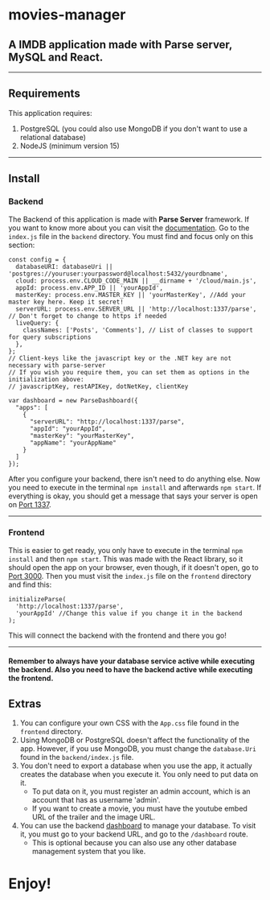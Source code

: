 # movies-manager
A IMDB application made with Parse server, MySQL and React.
---
---
## Requirements

This application requires:
1. PostgreSQL (you could also use MongoDB if you don't want to use a relational database)
2. NodeJS (minimum version 15)
---
## Install

### Backend

The Backend of this application is made with **Parse Server** framework. If you want to know more about you can visit the [documentation](https://docs.parseplatform.org/parse-server/guide/). Go to the `index.js` file in the `backend` directory. You must find and focus only on this section:
```
const config = {
  databaseURI: databaseUri || 'postgres://youruser:yourpassword@localhost:5432/yourdbname', 
  cloud: process.env.CLOUD_CODE_MAIN || __dirname + '/cloud/main.js',
  appId: process.env.APP_ID || 'yourAppId',
  masterKey: process.env.MASTER_KEY || 'yourMasterKey', //Add your master key here. Keep it secret!
  serverURL: process.env.SERVER_URL || 'http://localhost:1337/parse', // Don't forget to change to https if needed
  liveQuery: {
    classNames: ['Posts', 'Comments'], // List of classes to support for query subscriptions
  },
};
// Client-keys like the javascript key or the .NET key are not necessary with parse-server
// If you wish you require them, you can set them as options in the initialization above:
// javascriptKey, restAPIKey, dotNetKey, clientKey

var dashboard = new ParseDashboard({
  "apps": [
    {
      "serverURL": "http://localhost:1337/parse",
      "appId": "yourAppId",
      "masterKey": "yourMasterKey",
      "appName": "yourAppName"
    }
  ]
});
```
After you configure your backend, there isn't need to do anything else. Now you need to execute in the terminal `npm install` and afterwards `npm start`. If everything is okay, you should get a message that says your server is open on [Port 1337](http://localhost:1337/).
***
### Frontend
This is easier to get ready, you only have to execute in the terminal `npm install` and then `npm start`. This was made with the React library, so it should open the app on your browser, even though, if it doesn't open, go to [Port 3000](http://localhost:3000/). Then you must visit the `index.js` file on the `frontend` directory and find this:
```
initializeParse(
  'http://localhost:1337/parse',
  'yourAppId' //Change this value if you change it in the backend
);
```
This will connect the backend with the frontend and there you go!
***

#### Remember to always have your database service active while executing the backend. Also you need to have the backend active while executing the frontend.

## Extras
1. You can configure your own CSS with the `App.css` file found in the `frontend` directory.
2. Using MongoDB or PostgreSQL doesn't affect the functionality of the app. However, if you use MongoDB, you must change the `database.Uri` found in the `backend/index.js` file.
3. You don't need to export a database when you use the app, it actually creates the database when you execute it. You only need to put data on it.
    * To put data on it, you must register an admin account, which is an account that has as username 'admin'.
    * If you want to create a movie, you must have the youtube embed URL of the trailer and the image URL.
4. You can use the backend [dashboard](http://localhost:1337/dashboard) to manage your database. To visit it, you must go to your backend URL, and go to the `/dashboard` route.
    * This is optional because you can also use any other database management system that you like.
# Enjoy!